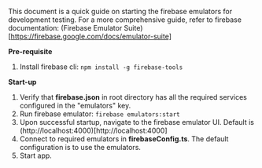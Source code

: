 This document is a quick guide on starting the firebase emulators for development testing. For a more comprehensive guide, refer to firebase documentation: (Firebase Emulator Suite)[https://firebase.google.com/docs/emulator-suite]

**Pre-requisite**

1. Install firebase cli: `npm install -g firebase-tools`

**Start-up**

1. Verify that **firebase.json** in root directory has all the required services configured in the "emulators" key.
2. Run firebase emulator: `firebase emulators:start`
3. Upon successful startup, navigate to the firebase emulator UI. Default is (http://localhost:4000)[http://localhost:4000]
4. Connect to required emulators in **firebaseConfig.ts**. The default configuration is to use the emulators.
5. Start app.
